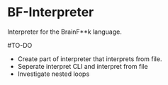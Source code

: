 # BF-Interpreter
Interpreter for the BrainF**k language.

#TO-DO
- Create part of interpreter that interprets from file.
- Seperate interpret CLI and interpret from file
- Investigate nested loops
